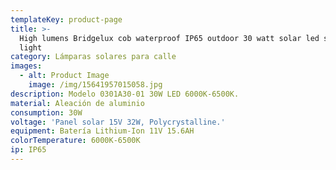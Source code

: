 ```yaml
---
templateKey: product-page
title: >-
  High lumens Bridgelux cob waterproof IP65 outdoor 30 watt solar led street
  light
category: Lámparas solares para calle
images:
  - alt: Product Image
    image: /img/15641957015058.jpg
description: Modelo 0301A30-01 30W LED 6000K-6500K.
material: Aleación de aluminio
consumption: 30W
voltage: 'Panel solar 15V 32W, Polycrystalline.'
equipment: Batería Lithium-Ion 11V 15.6AH
colorTemperature: 6000K-6500K
ip: IP65
---
```


